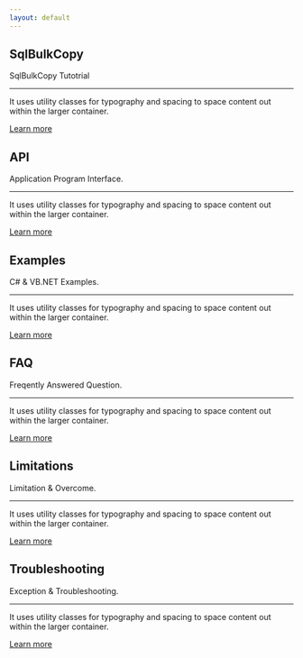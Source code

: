 ```yaml
---
layout: default
---
```


<div class="row">
	<div class="col-sm-4">
		<div class="jumbotron">
			<h2 class="display-3">SqlBulkCopy</h2>
			<p class="lead">SqlBulkCopy Tutotrial</p>
			<hr class="my-4">
			<p>It uses utility classes for typography and spacing to space content out within the larger container.</p>
			<p class="lead">
				<a class="btn btn-primary btn-lg" href="#" role="button">Learn more</a>
			</p>
		</div>
	</div>
	<div class="col-sm-4">
		<div class="jumbotron">
			<h2 class="display-3">API</h2>
			<p class="lead">Application Program Interface.</p>
			<hr class="my-4">
			<p>It uses utility classes for typography and spacing to space content out within the larger container.</p>
			<p class="lead">
				<a class="btn btn-primary btn-lg" href="#" role="button">Learn more</a>
			</p>
		</div>
	</div>
	<div class="col-sm-4">
		<div class="jumbotron">
			<h2 class="display-3">Examples</h2>
			<p class="lead">C# & VB.NET Examples.</p>
			<hr class="my-4">
			<p>It uses utility classes for typography and spacing to space content out within the larger container.</p>
			<p class="lead">
				<a class="btn btn-primary btn-lg" href="#" role="button">Learn more</a>
			</p>
		</div>
	</div>
</div>

<div class="row">
	<div class="col-sm-4">
		<div class="jumbotron">
			<h2 class="display-3">FAQ</h2>
			<p class="lead">Freqently Answered Question.</p>
			<hr class="my-4">
			<p>It uses utility classes for typography and spacing to space content out within the larger container.</p>
			<p class="lead">
				<a class="btn btn-primary btn-lg" href="#" role="button">Learn more</a>
			</p>
		</div>
	</div>
	<div class="col-sm-4">
		<div class="jumbotron">
			<h2 class="display-3">Limitations</h2>
			<p class="lead">Limitation & Overcome.</p>
			<hr class="my-4">
			<p>It uses utility classes for typography and spacing to space content out within the larger container.</p>
			<p class="lead">
				<a class="btn btn-primary btn-lg" href="#" role="button">Learn more</a>
			</p>
		</div>
	</div>
	<div class="col-sm-4">
		<div class="jumbotron">
			<h2 class="display-3">Troubleshooting</h2>
			<p class="lead">Exception & Troubleshooting.</p>
			<hr class="my-4">
			<p>It uses utility classes for typography and spacing to space content out within the larger container.</p>
			<p class="lead">
				<a class="btn btn-primary btn-lg" href="#" role="button">Learn more</a>
			</p>
		</div>
	</div>
</div>
